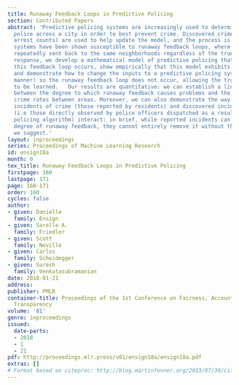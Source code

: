 ```yaml
---
title: Runaway Feedback Loops in Predictive Policing
section: Contributed Papers
abstract: 'Predictive policing systems are increasingly used to determine how to allocate
  police across a city in order to best prevent crime. Discovered crime data (e.g.,
  arrest counts) are used to help update the model, and the process is repeated. Such
  systems have been shown susceptible to runaway feedback loops, where police are
  repeatedly sent back to the same neighborhoods regardless of the true crime rate.  In
  response, we develop a mathematical model of predictive policing that proves why
  this feedback loop occurs, show empirically that this model exhibits such problems,
  and demonstrate how to change the inputs to a predictive policing system (in a black-box
  manner) so the runaway feedback loop does not occur, allowing the true crime rate
  to be learned.   Our results are quantitative: we can establish a link (in our model)
  between the degree to which runaway feedback causes problems and the disparity in
  crime rates between areas. Moreover, we can also demonstrate the way in which reported
  incidents of crime (those reported by residents) and discovered incidents of crime
  (i.e those directly observed by police officers dispatched as a result of the predictive
  policing algorithm) interact: in brief, while reported incidents can attenuate the
  degree of runaway feedback, they cannot entirely remove it without the interventions
  we suggest.'
layout: inproceedings
series: Proceedings of Machine Learning Research
id: ensign18a
month: 0
tex_title: Runaway Feedback Loops in Predictive Policing
firstpage: 160
lastpage: 171
page: 160-171
order: 160
cycles: false
author:
- given: Danielle
  family: Ensign
- given: Sorelle A.
  family: Friedler
- given: Scott
  family: Neville
- given: Carlos
  family: Scheidegger
- given: Suresh
  family: Venkatasubramanian
date: 2018-01-21
address: 
publisher: PMLR
container-title: Proceedings of the 1st Conference on Fairness, Accountability and
  Transparency
volume: '81'
genre: inproceedings
issued:
  date-parts:
  - 2018
  - 1
  - 21
pdf: http://proceedings.mlr.press/v81/ensign18a/ensign18a.pdf
extras: []
# Format based on citeproc: http://blog.martinfenner.org/2013/07/30/citeproc-yaml-for-bibliographies/
---
```

